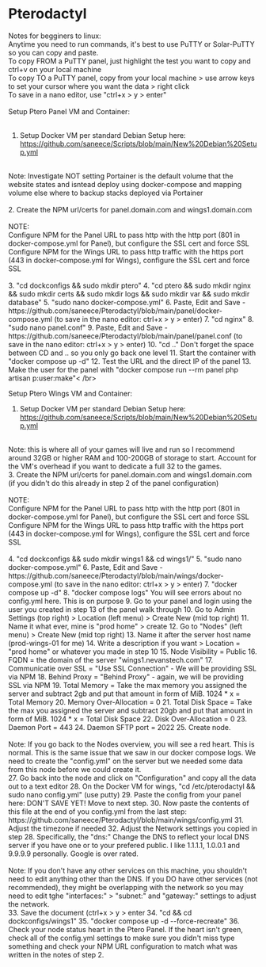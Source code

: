 # Pterodactyl
Notes for begginers to linux:</br>
Anytime you need to run commands, it's best to use PuTTY or Solar-PuTTY so you can copy and paste.</br>
To copy FROM a PuTTY panel, just highlight the test you want to copy and ctrl+v on your local machine</br>
To copy TO a PuTTY panel, copy from your local machine > use arrow keys to set your cursor where you want the data > right click</br>
To save in a nano editor, use "ctrl+x > y > enter"</br>
</br>
Setup Ptero Panel VM and Container:</br>
</br>
1. Setup Docker VM per standard Debian Setup here: https://github.com/saneece/Scripts/blob/main/New%20Debian%20Setup.yml</br>
</br>
Note: Investigate NOT setting Portainer is the default volume that the website states and isntead deploy using docker-compose and mapping volume else where to backup stacks deployed via Portainer </br>
</br>
2. Create the NPM url/certs for panel.domain.com and wings1.domain.com</br>
</br>
NOTE: </br>
Configure NPM for the Panel URL to pass http with the http port (801 in docker-compose.yml for Panel), but configure the SSL cert and force SSL </br>
Configure NPM for the Wings URL to pass http traffic with the https port (443 in docker-compose.yml for Wings), configure the SSL cert and force SSL </br>
</br>
3. "cd dockconfigs && sudo mkdir ptero"
4. "cd ptero && sudo mkdir nginx && sudo mkdir certs && sudo mkdir logs && sudo mkdir var && sudo mkdir database"
5. "sudo nano docker-compose.yml"
6. Paste, Edit and Save - https://github.com/saneece/Pterodactyl/blob/main/panel/docker-compose.yml (to save in the nano editor: ctrl+x > y > enter)
7. "cd nginx"
8. "sudo nano panel.conf"
9. Paste, Edit and Save - https://github.com/saneece/Pterodactyl/blob/main/panel/panel.conf (to save in the nano editor: ctrl+x > y > enter)
10. "cd .." Don't forget the space between CD and .. so you only go back one level
11. Start the container with "docker compose up -d"
12. Test the URL and the direct IP of the panel
13. Make the user for the panel with "docker compose run --rm panel php artisan p:user:make"< /br>


Setup Ptero Wings VM and Container:

1. Setup Docker VM per standard Debian Setup here: https://github.com/saneece/Scripts/blob/main/New%20Debian%20Setup.yml</br>
</br>
Note: this is where all of your games will live and run so I recommend around 32GB or higher RAM and 100-200GB of storage to start. Account for the VM's overhead if you want to dedicate a full 32 to the games.
</br>
3. Create the NPM url/certs for panel.domain.com and wings1.domain.com (if you didn't do this already in step 2 of the panel configuration)</br>
</br>
NOTE: </br>
Configure NPM for the Panel URL to pass http with the http port (801 in docker-compose.yml for Panel), but configure the SSL cert and force SSL </br>
Configure NPM for the Wings URL to pass http traffic with the https port (443 in docker-compose.yml for Wings), configure the SSL cert and force SSL </br>
</br>
4. "cd dockconfigs && sudo mkdir wings1 && cd wings1/"
5. "sudo nano docker-compose.yml"
6. Paste, Edit and Save - https://github.com/saneece/Pterodactyl/blob/main/wings/docker-compose.yml (to save in the nano editor: ctrl+x > y > enter)
7. "docker compose up -d"
8. "docker compose logs" You will see errors about no config.yml here. This is on purpose
9. Go to your panel and login using the user you created in step 13 of the panel walk through
10. Go to Admin Settings (top right) > Location (left menu) > Create New (mid top right)
11. Name it what ever, mine is "prod home" > create
12. Go to "Nodes" (left menu) > Create New (mid top right)
13. Name it after the server host name (prod-wings-01 for me)
14. Write a description if you want > Location = "prod home" or whatever you made in step 10
15. Node Visibility = Public
16. FQDN = the domain of the server "wings1.nevanstech.com"
17. Communicatie over SSL = "Use SSL Connection" - We will be providing SSL via NPM
18. Behind Proxy = "Behind Proxy" - again, we will be providing SSL via NPM
19. Total Memory = Take the max memory you assigned the server and subtract 2gb and put that amount in form of MiB. 1024 * x = Total Memory
20. Memory Over-Allocation = 0
21. Total Disk Space = Take the max you assigned the server and subtract 20gb and put that amount in form of MiB. 1024 * x = Total Disk Space
22. Disk Over-Allocation = 0
23. Daemon Port = 443
24. Daemon SFTP port = 2022
25. Create node.</br>
</br>
Note: If you go back to the Nodes overview, you will see a red heart. This is normal. This is the same issue that we saw in our docker compose logs. We need to create the "config.yml" on the server but we needed some data from this node before we could create it.
</br>
27. Go back into the node and click on "Configuration" and copy all the data out to a text editor
28. On the Docker VM for wings, "cd /etc/pterodactyl && sudo nano config.yml" (use putty)
29. Paste the config from your panel here: DON'T SAVE YET! Move to next step.
30. Now paste the contents of this file at the end of you config.yml from the last step: https://github.com/saneece/Pterodactyl/blob/main/wings/config.yml
31. Adjust the timezone if needed
32. Adjust the Network settings you copied in step 28. Specifically, the "dns:" Change the DNS to reflect your local DNS server if you have one or to your prefered public. I like 1.1.1.1, 1.0.0.1 and 9.9.9.9 personally. Google is over rated.</br>
</br>
Note: If you don't have any other services on this machine, you shouldn't need to edit anything other than the DNS. If you DO have other services (not recommended), they might be overlapping with the network so you may need to edit tghe "interfaces:" > "subnet:" and "gateway:" settings to adjust the network.
</br>
33. Save the document (ctrl+x > y > enter
34. "cd && cd dockconfigs/wings1"
35. "docker compose up -d --force-recreate"
36. Check your node status heart in the Ptero Panel. If the heart isn't green, check all of the config.yml settings to make sure you didn't miss type something and check your NPM URL configuration to match what was written in the notes of step 2.
